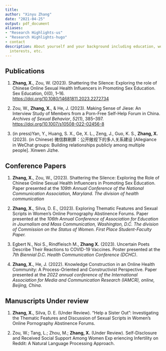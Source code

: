 ```yaml
---
title: 
author: "Xinyu Zhang"
date: "2021-04-25"
output: pdf_document
aliases:
- "Research Highlights-us"
- "Research Highlights-hugo"
- contact
description: About yourself and your background including education, work experience,
  interests, etc.
---
```


## Publications
1. **Zhang, X.**, Zou, W. (2023). Shattering the Silence: Exploring the role of Chinese Online Sexual Health Influencers in Promoting Sex Education. Sex Education, 0(0), 1–16.  https://doi.org/10.1080/14681811.2023.2272734

2. Zou, W., **Zhang, X.**, & He, J. (2023). Making Sense of Jiese: An Interview Study of Members from a Porn-Free Self-Help Forum in China. *Archives of Sexual Behavior*, *52*(1), 385–397. https://doi.org/10.1007/s10508-022-02456-8

3. (in press)Yan, Y., Huang, S. X., Ge, X. L., Zeng, J., Guo, K. S., **Zhang, X.** (2023). (in Chinese) 微信群刷屏：公开敞视下的多人关系建设 [Allegiance in WeChat groups: Building relationships publicly among multiple people]. Xinwen Jizhe.

## Conference Papers

1. **Zhang, X.**, Zou, W., (2023). Shattering the Silence: Exploring the Role of Chinese Online Sexual Health Influencers in Promoting Sex Education. Paper presented at the *109th Annual Conference of the National Communication Association, Maryland. The division of health communication*

2. **Zhang, X.**, Silva, D. E., (2023). Exploring Thematic Features and Sexual Scripts in Women’s Online Pornography Abstinence Forums. Paper presented at the *106th Annual Conference of Association for Education in Journalism and Mass Communication, Washington, D.C. The division of Commission on the Status of Women. First Place Student-Faculty Paper.*

3. Egbert N., Noi S., Rindfleisch M., **Zhang X.** (2023). Uncertain Poets Describe Their Reactions to COVID-19 Vaccines. Poster presented at the *7th Biennial D.C. Health Communication Conference (DCHC)*.

4. **Zhang, X.**, He, J. (2022). Knowledge Construction in an Online Health Community: A Process-Oriented and Constructivist Perspective. Paper presented at the *2022 annual conference of the International Association for Media and Communication Research (IAMCR), online, Beijing, China*.

## Manuscripts Under review

1. **Zhang, X.**, Silva, D. E. (Under Review). “Help a Sister Out”: Investigating the Thematic Features and Discussion of Sexual Scripts in Women’s Online Pornography Abstinence Forums.

2. Zou, W.; Tang, L.; Zhou, M.; **Zhang, X.** (Under Review). Self-Disclosure and Received Social Support Among Women Exp eriencing Infertility on Reddit: A Natural Language Processing Approach.







